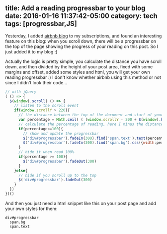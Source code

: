 title: Add a reading progressbar to your blog
date: 2016-01-16 11:37:42-05:00
category: tech
tags: [progressbar,JS]
---

Yesterday, I added [airbnb blog](http://blog.airbnb.com) to my subscriptions, and found an interesting feature on this blog: when you scroll down, there will be a progressbar on the top of the page showing the progress of your reading on this post. So I just added it to my blog :)

Actually the logic is pretty simple, you calculate the distance you have scroll down, and then divided by the height of your post area, fixed with some margins and offset, added some styles and html, you will get your own reading progressbar :) I don't know whether airbnb using this method or not since I didn't look their code...


``` javascript
// with jQuery
( () => {
  $(window).scroll( () => {
    // listen to the scroll event
    if(window.scrollY > 220){
      // the distance between the top of the document and start of your post area, only show when you actually start reading :)
      var percentage = Math.ceil( ( (window.scrollY - 200 + $(window).height()) / $('section.entry').height() )*100 )
      // calculate the percentage of reading, here I minus the distance at the top but add the height of your screen to make sure it will hit 100 when scroll down to the bottom
      if(percentage<=100){
        // show and update the progressbar
        $('div#progressbar').fadeIn(300).find('span.text').text(percentage+"% READ")
        $('div#progressbar').fadeIn(300).find('span.bg').css({width:percentage+"%"})
      }
      // hide it when read 100%
      if(percentage >= 100){
        $('div#progressbar').fadeOut(300)
      }
    }else{
      // hide if you scroll up to the top
      $('div#progressbar').fadeOut(300)
    }
  })
})()
```

And then you just need a html snippet like this on your post page and add your own styles for them:

``` jade
div#progressbar
  span.bg
  span.text
```
